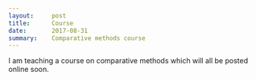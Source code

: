 ```yaml
---
layout:     post
title:      Course
date:       2017-08-31
summary:    Comparative methods course
---
```


I am teaching a course on comparative methods which will all be posted online soon.
